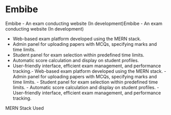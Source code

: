 # Embibe

Embibe - An exam conducting website (In development)Embibe - An exam conducting website (In development)

- Web-based exam platform developed using the MERN stack.
- Admin panel for uploading papers with MCQs, specifying marks and time limits.
- Student panel for exam selection within predefined time limits.
- Automatic score calculation and display on student profiles.
- User-friendly interface, efficient exam management, and performance tracking.- Web-based exam platform developed using the MERN stack. - Admin panel for uploading papers with MCQs, specifying marks and time limits. - Student panel for exam selection within predefined time limits. - Automatic score calculation and display on student profiles. - User-friendly interface, efficient exam management, and performance tracking.

MERN Stack Used
